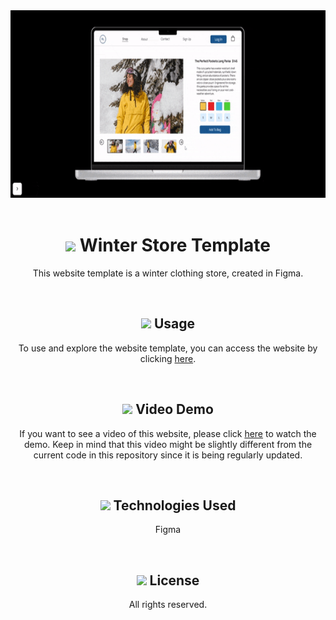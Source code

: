 <div align="center">

<img style="height: 300px;" src="./prototype.gif">
<br>
<br>

<h1>
  <img style="height:30px;" src="https://user-images.githubusercontent.com/105666041/235683240-4931fd0d-7bdb-4730-acdd-a708db350b07.png">
  Winter Store Template
</h1>

<p>This website template is a winter clothing store, created in Figma.</p>
<br>


<h2>
<img style="height: 30px;" src="https://user-images.githubusercontent.com/105666041/235691286-749350a6-fedb-4c0f-b41b-a1817179c5ff.png">
Usage
</h2>
<p>To use and explore the website template, you can access the website by clicking <a href="https://www.figma.com/proto/Ni2RinJFBG8ZkWL4uiAREp/%5BTemplate%5D-Ridgeline-Prototype-(Copy)?type=design&node-id=1603-262&scaling=scale-down&page-id=0%3A1&starting-point-node-id=1603%3A262">here</a>.</p>
<br>


<h2>
<img style="height: 30px;" src="https://user-images.githubusercontent.com/105666041/235687151-fe65aaed-465a-45c3-84f4-239a6a08049d.png">
Video Demo
</h2>
<p>If you want to see a video of this website, please click <a href="https://vimeo.com/827087785">here</a> to watch the demo. Keep in mind that this video might be slightly different from the current code in this repository since it is being regularly updated.</p>
<br>


<h2>
<img style="height: 30px;" src="https://user-images.githubusercontent.com/105666041/235691995-f3dda284-2f07-4237-b019-09934a3614a4.png">
Technologies Used</h2>
  <p>Figma</p>
<br>

<h2>
<img style="height: 30px;" src="https://user-images.githubusercontent.com/105666041/235689595-6ac7966d-182c-4740-aad7-ff91433d37e2.png">
License
</h2>
<p>All rights reserved.</p>

</div>
